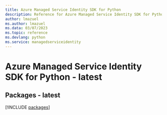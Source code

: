 ```yaml
---
title: Azure Managed Service Identity SDK for Python
description: Reference for Azure Managed Service Identity SDK for Python
author: lmazuel
ms.author: lmazuel
ms.data: 03/07/2023
ms.topic: reference
ms.devlang: python
ms.service: managedserviceidentity
---
```

# Azure Managed Service Identity SDK for Python - latest
## Packages - latest
[!INCLUDE [packages](managed-service-identity-index.md)]